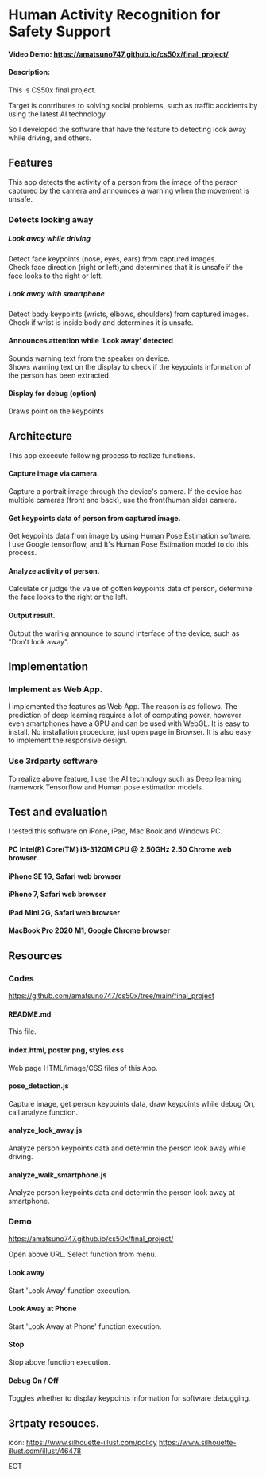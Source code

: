 # Human Activity Recognition for Safety Support
#### Video Demo:  https://amatsuno747.github.io/cs50x/final_project/
#### Description:
This is CS50x final project.

Target is contributes to solving social problems, such as traffic accidents by using the latest AI technology.

So I developed the software that have the feature to detecting look away while driving, and others.  

## Features
This app detects the activity of a person from the image of the person captured by the camera and announces a warning when the movement is unsafe.  

### Detects looking away
##### Look away while driving
 Detect face keypoints (nose, eyes, ears) from captured images.  
 Check face direction (right or left),and determines that it is unsafe if the face looks to the right or left.  

##### Look away with smartphone
 Detect body keypoints (wrists, elbows, shoulders) from captured images.  
 Check if wrist is inside body and determines it is unsafe.  
 
#### Announces attention while ‘Look away’ detected
 Sounds warning text from the speaker on device.  
 Shows warning text on the display to check if the keypoints information of the person has been extracted.  

#### Display for debug (option)
 Draws point on the keypoints


## Architecture
 This app excecute following process to realize functions.
#### Capture image via camera.
 Capture a portrait image through the device's camera.
 If the device has multiple cameras (front and back), use the front(human side) camera.
#### Get keypoints data of person from captured image.
 Get keypoints data from image by using Human Pose Estimation software.  
 I use Google tensorflow, and It's Human Pose Estimation model to do this process.
#### Analyze activity of person.
 Calculate or judge the value of gotten keypoints data of person,
 determine the face looks to the right or the left.
#### Output result.
 Output the warinig announce to sound interface of the device, such as "Don't look away".  


## Implementation
### Implement as Web App.
 I implemented the features as Web App. The reason is as follows.
 The prediction of deep learning requires a lot of computing power, however even smartphones have a GPU and can be used with WebGL.
 It is easy to install. No installation procedure, just open page in Browser.
 It is also easy to implement the responsive design.

### Use 3rdparty software
 To realize above feature,
 I use the AI technology such as Deep learning framework Tensorflow and Human pose estimation models.  


## Test and evaluation
 I tested this software on iPone, iPad, Mac Book and Windows PC.

#### PC Intel(R) Core(TM) i3-3120M CPU @ 2.50GHz 2.50 Chrome web browser
#### iPhone SE 1G, Safari web browser
#### iPhone 7, Safari web browser
#### iPad Mini 2G, Safari web browser
#### MacBook Pro 2020 M1, Google Chrome browser


## Resources
### Codes
 https://github.com/amatsuno747/cs50x/tree/main/final_project

#### README.md
 This file.
#### index.html, poster.png, styles.css
 Web page HTML/image/CSS files of this App.
#### pose_detection.js
 Capture image, get person keypoints data, draw keypoints while debug On, call analyze function.
#### analyze_look_away.js
 Analyze person keypoints data and determin the person look away while driving.
#### analyze_walk_smartphone.js
 Analyze person keypoints data and determin the person look away at smartphone.


### Demo
 https://amatsuno747.github.io/cs50x/final_project/  

 Open above URL.
 Select function from menu.
#### Look away 
 Start 'Look Away' function execution.

#### Look Away at Phone
 Start 'Look Away at Phone' function execution.

#### Stop
 Stop above function execution.

#### Debug On / Off
 Toggles whether to display keypoints information for software debugging.

## 3rtpaty resouces.
icon:
 https://www.silhouette-illust.com/policy
 https://www.silhouette-illust.com/illust/46478

EOT
